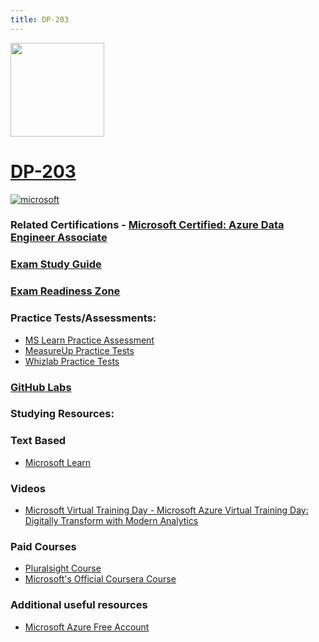 ```yaml
---
title: DP-203
---
```


<img src="/dp-203.png" width="150" height="150">

# [DP-203](https://learn.microsoft.com/certifications/exams/dp-203)

<a href='https://learn.microsoft.com/en-us/certifications/browse/?type=role-based&levels=intermediate' target="_blank"><img alt='microsoft' src='https://img.shields.io/badge/associate-100000?style=for-the-badge&logo=microsoft&logoColor=white&labelColor=0078D4&color=212221'/></a> 

### Related Certifications - [Microsoft Certified: Azure Data Engineer Associate](https://learn.microsoft.com/en-us/certifications/azure-data-engineer)

### [Exam Study Guide](https://aka.ms/dp203-studyguide)
### [Exam Readiness Zone](https://learn.microsoft.com/en-us/shows/exam-readiness-zone/preparing-for-dp-203-design-and-implement-data-storage-1-of-3/)

### Practice Tests/Assessments:
- [MS Learn Practice Assessment](https://learn.microsoft.com/certifications/exams/dp-203/practice/assessment?assessment-type=practice&assessmentId=49)
- [MeasureUp Practice Tests](https://www.measureup.com/microsoft-practice-test-dp-203-data-engineering-on-microsoft-azure.html)
- [Whizlab Practice Tests](https://www.whizlabs.com/microsoft-azure-certification-dp-203/)

### [GitHub Labs](https://github.com/MicrosoftLearning/dp-203-azure-data-engineer)

### Studying Resources:

### Text Based
- [Microsoft Learn](https://learn.microsoft.com/certifications/exams/dp-203)

### Videos
- [Microsoft Virtual Training Day - Microsoft Azure Virtual Training Day: Digitally Transform with Modern Analytics](https://events.microsoft.com/en-us/allevents/?language=English&clientTimeZone=1&view=list&search=Microsoft%20Azure%20Virtual%20Training%20Day:%20Digitally%20Transform%20with%20Modern%20Analytics)

### Paid Courses
- [Pluralsight Course](https://www.pluralsight.com/paths/microsoft-exam-dp-203-data-engineering-on-microsoft-azure)
- [Microsoft's Official Coursera Course](https://www.coursera.org/professional-certificates/microsoft-azure-dp-203-data-engineering)
### Additional useful resources
- [Microsoft Azure Free Account](https://azure.microsoft.com/en-us/offers/ms-azr-0044p)
